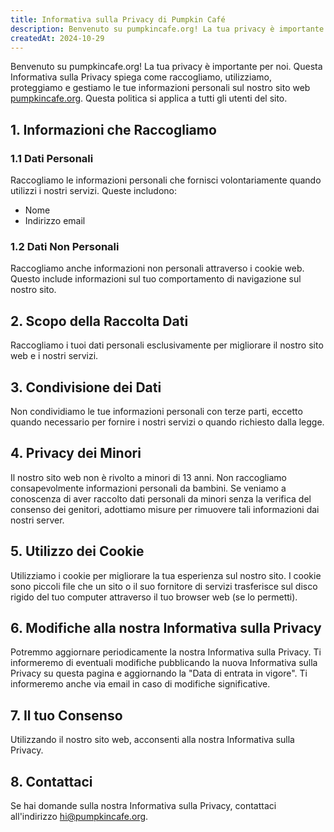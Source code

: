 ```yaml
---
title: Informativa sulla Privacy di Pumpkin Café
description: Benvenuto su pumpkincafe.org! La tua privacy è importante per noi. Questa Informativa sulla Privacy spiega come raccogliamo, utilizziamo, proteggiamo e gestiamo le tue informazioni personali sul nostro sito web. Questa politica si applica a tutti gli utenti del sito.
createdAt: 2024-10-29
---
```


Benvenuto su pumpkincafe.org! La tua privacy è importante per noi. Questa Informativa sulla Privacy spiega come raccogliamo, utilizziamo, proteggiamo e gestiamo le tue informazioni personali sul nostro sito web [pumpkincafe.org](https://pumpkincafe.org/). Questa politica si applica a tutti gli utenti del sito.

## 1. Informazioni che Raccogliamo

### 1.1 Dati Personali

Raccogliamo le informazioni personali che fornisci volontariamente quando utilizzi i nostri servizi. Queste includono:

- Nome
- Indirizzo email

### 1.2 Dati Non Personali

Raccogliamo anche informazioni non personali attraverso i cookie web. Questo include informazioni sul tuo comportamento di navigazione sul nostro sito.

## 2. Scopo della Raccolta Dati

Raccogliamo i tuoi dati personali esclusivamente per migliorare il nostro sito web e i nostri servizi.

## 3. Condivisione dei Dati

Non condividiamo le tue informazioni personali con terze parti, eccetto quando necessario per fornire i nostri servizi o quando richiesto dalla legge.

## 4. Privacy dei Minori

Il nostro sito web non è rivolto a minori di 13 anni. Non raccogliamo consapevolmente informazioni personali da bambini. Se veniamo a conoscenza di aver raccolto dati personali da minori senza la verifica del consenso dei genitori, adottiamo misure per rimuovere tali informazioni dai nostri server.

## 5. Utilizzo dei Cookie

Utilizziamo i cookie per migliorare la tua esperienza sul nostro sito. I cookie sono piccoli file che un sito o il suo fornitore di servizi trasferisce sul disco rigido del tuo computer attraverso il tuo browser web (se lo permetti).

## 6. Modifiche alla nostra Informativa sulla Privacy

Potremmo aggiornare periodicamente la nostra Informativa sulla Privacy. Ti informeremo di eventuali modifiche pubblicando la nuova Informativa sulla Privacy su questa pagina e aggiornando la "Data di entrata in vigore". Ti informeremo anche via email in caso di modifiche significative.

## 7. Il tuo Consenso

Utilizzando il nostro sito web, acconsenti alla nostra Informativa sulla Privacy.

## 8. Contattaci

Se hai domande sulla nostra Informativa sulla Privacy, contattaci all'indirizzo [hi@pumpkincafe.org](mailto:hi@pumpkincafe.org). 